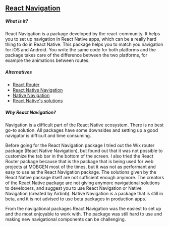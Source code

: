 ## [React Navigation](https://github.com/react-navigation/react-navigation)
##### What is it?
React Navigation is a package developed by the react-community. It helps you to set up navigation in React Native apps, which can be a really hard thing to do in React Native. This package helps you to match you navigation for iOS and Android. You write the same code for both platforms and the package takes care of the difference between the two platforms, for example the animations between routes.

##### Alternatives
- [React Router](https://github.com/ReactTraining/react-router/tree/master/packages/react-router-native)
- [React Native Navigation](https://github.com/wix/react-native-navigation)
- [Native Navigation](https://github.com/airbnb/native-navigation/)
- [React Native's solutions](https://facebook.github.io/react-native/docs/navigation.html#navigatorios)

##### Why React Navigation?
Navigation is a difficult part of the React Native ecosystem. There is no best go-to solution. All packages have some downsides and setting up a good navigator is difficult and time consuming.

Before going for the React Navigation package I tried out the Wix router package (React Native Navigation), but found out that it was not possible to customize the tab bar in the bottom of the screen. I also tried the React Router package because that is the package that is being used for web projects at MOBGEN most of the times, but it was not as performant and easy to use as the React Navigation package. The solutions given by the React Native package itself are not sufficient enough anymore. The creators of the React Native package are not giving anymore navigational solutions to developers, and suggest you to use React Navigation or Native Navigation (created by Airbnb). Native Navigation is a package that is still in beta, and it is not advised to use beta packages in production apps.

From the navigational packages React Navigation was the easiest to set up and the most enjoyable to work with. The package was still hard to use and making new navigational components can be challenging.
